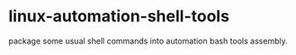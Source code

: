 # linux-automation-shell-tools
package some usual shell commands  into automation bash tools assembly.
